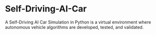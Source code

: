 # Self-Driving-AI-Car
A Self-Driving AI Car Simulation in Python is a virtual environment where autonomous vehicle algorithms are developed, tested, and validated.
